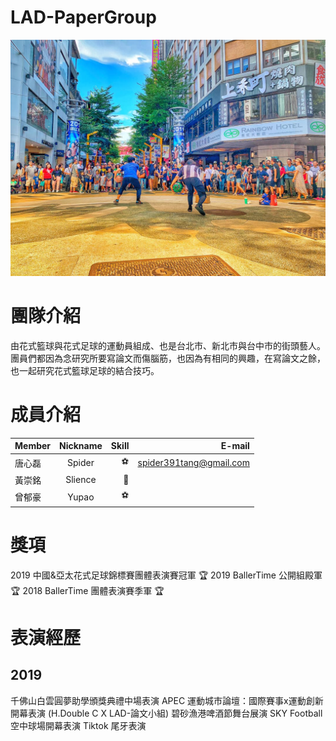 # LAD-PaperGroup

<img src="https://github.com/spider391Tang/LAD-PaperGroup/blob/master/photo/LAD-%E8%AB%96%E6%96%87%E5%B0%8F%E7%B5%84.jpg" width="600" alt="西門町街頭演出"/>

# 團隊介紹
由花式籃球與花式足球的運動員組成、也是台北市、新北市與台中市的街頭藝人。
團員們都因為念研究所要寫論文而傷腦筋，也因為有相同的興趣，在寫論文之餘，也一起研究花式籃球足球的結合技巧。

# 成員介紹

Member|Nickname|Skill|E-mail
--|:--:|--:|--:
唐心磊|Spider|⚽|spider391tang@gmail.com
黃崇銘|Slience|🏀|
曾郁豪|Yupao|⚽|

# 獎項
2019 中國&亞太花式足球錦標賽團體表演賽冠軍  🏆
2019 BallerTime 公開組殿軍 🏆
2018 BallerTime 團體表演賽季軍 🏆

# 表演經歷
## 2019 
千佛山白雲圓夢助學頒獎典禮中場表演
APEC 運動城市論壇：國際賽事x運動創新開幕表演 (H.Double C X LAD-論文小組)
碧砂漁港啤酒節舞台展演
SKY Football 空中球場開幕表演
Tiktok 尾牙表演
